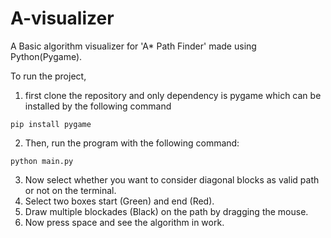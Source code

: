 # A-visualizer

A Basic algorithm visualizer for 'A* Path Finder' made using Python(Pygame).

To run the project, 
1. first clone the repository and only dependency is pygame which can be installed by the following command

`pip install pygame`

2. Then, run the program with the following command:

 `python main.py` 
 
3. Now select whether you want to consider diagonal blocks as valid path or not on the terminal.
4. Select two boxes start (Green) and end (Red).
5. Draw multiple blockades (Black) on the path by dragging the mouse.
6. Now press space and see the algorithm in work.
